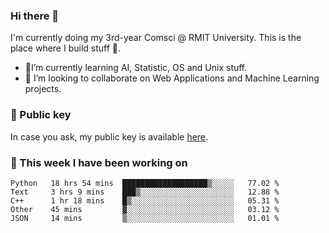 ### Hi there 👋

I'm currently doing my 3rd-year Comsci @ RMIT University. This is the place where I build stuff 👀. 

- 🌱I’m currently learning AI, Statistic, OS and Unix stuff.
- 👯 I’m looking to collaborate on Web Applications and Machine Learning projects.

### 🔑 Public key

In case you ask, my public key is available [here](https://public.auspham.dev/).

### 📅 This week I have been working on
<!--START_SECTION:waka-->
```text
Python   18 hrs 54 mins  ███████████████████▒░░░░░   77.02 % 
Text     3 hrs 9 mins    ███▒░░░░░░░░░░░░░░░░░░░░░   12.88 % 
C++      1 hr 18 mins    █▒░░░░░░░░░░░░░░░░░░░░░░░   05.31 % 
Other    45 mins         ▓░░░░░░░░░░░░░░░░░░░░░░░░   03.12 % 
JSON     14 mins         ▒░░░░░░░░░░░░░░░░░░░░░░░░   01.01 % 
```
<!--END_SECTION:waka-->

<!--
**rockmanvnx6/rockmanvnx6** is a ✨ _special_ ✨ repository because its `README.md` (this file) appears on your GitHub profile.

Here are some ideas to get you started:

- 🔭 I’m currently working on ...
- 🌱 I’m currently learning ...
- 👯 I’m looking to collaborate on ...
- 🤔 I’m looking for help with ...
- 💬 Ask me about ...
- 📫 How to reach me: ...
- 😄 Pronouns: ...
- ⚡ Fun fact: ...
-->
